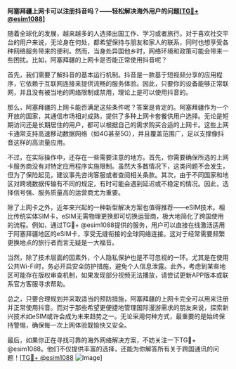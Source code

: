 **阿塞拜疆上网卡可以注册抖音吗？——轻松解决海外用户的问题[[TG💪+ @esim1088](https://t.me/s/esim1088)]**

随着全球化的发展，越来越多的人选择出国工作、学习或者旅行。对于喜欢社交平台的用户来说，无论身在何处，都希望保持与朋友和家人的联系，同时也想享受各种网络服务带来的便利。然而，当身处异国他乡时，网络环境和政策可能会带来一些困扰。比如，阿塞拜疆的上网卡是否能正常使用抖音呢？

首先，我们需要了解抖音的基本运行机制。抖音是一款基于短视频分享的应用程序，它依赖于互联网连接来提供流畅的服务体验。因此，只要你的设备能够正常联网，并且没有被当地的网络限制或禁用，理论上是可以使用抖音的。

那么，阿塞拜疆的上网卡能否满足这些条件呢？答案是肯定的。阿塞拜疆作为一个开放的国家，其通信市场相对成熟，提供了多种上网卡套餐供用户选择。无论是短期访问还是长期居住的用户，都可以根据自己的需求购买合适的上网卡。这些上网卡通常支持高速移动数据网络（如4G甚至5G），并且覆盖范围广，足以支撑像抖音这样的高流量应用。

不过，在实际操作中，还存在一些需要注意的地方。首先，你需要确保所选的上网卡服务商没有对特定应用程序实施限制。虽然大多数情况下，这类问题不会发生，但为了保险起见，建议事先咨询客服或者查阅相关条款。其次，由于不同国家和地区对跨境数据传输有不同的规定，有时可能会遇到延迟或不稳定的情况。因此，选择信号强、服务质量高的运营商尤为重要。

除了上网卡之外，近年来兴起的一种新型解决方案也值得推荐——eSIM技术。相比传统实体SIM卡，eSIM无需物理更换即可切换运营商，极大地简化了跨国使用的流程。例如，通过TG💪+ @esim1088提供的服务，用户可以直接在线激活适用于阿塞拜疆地区的eSIM卡，享受无缝衔接的全球网络连接。这对于经常需要频繁更换地点的旅行者而言无疑是一大福音。

当然，除了技术层面的因素外，个人隐私保护也是不可忽视的一环。尤其是在使用公共Wi-Fi时，务必开启安全防护措施，避免个人信息泄露。此外，考虑到某些地区可能存在版权审查机制，如果发现部分视频无法播放，请尝试更新APP版本或联系官方客服寻求帮助。

总之，只要合理规划并采取适当的预防措施，阿塞拜疆的上网卡完全可以用来注册并正常使用抖音。而对于那些希望更便捷地管理国际漫游需求的朋友来说，探索新兴技术如eSIM或许会成为未来趋势之一。无论采用何种方式，最重要的是始终保持警惕，确保每一次上网体验既愉快又安全。

最后，如果你正在寻找可靠的海外网络解决方案，不妨关注一下TG💪+ @esim1088。他们不仅提供丰富的选择，还能为你解答所有关于跨国通讯的问题！[[TG💪+ @esim1088](https://t.me/s/esim1088) ![Image](https://i.postimg.cc/4NQfJmqS/Snipaste-2025-05-13-00-14-12.png)]